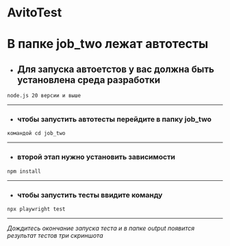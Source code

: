 # AvitoTest
# В папке job_two лежат автотесты 

- ## Для запуска автоетстов у вас должна быть установлена среда разработки
```
node.js 20 версии и выше
```
---
- ### чтобы запустить автотесты перейдите в папку job_two
```
командой cd job_two
```
---
- ### второй этап нужно установить зависимости 
```
npm install
```
---
- ### чтобы запустить тесты ввидите команду 
```
npx playwright test
```
---
_Дождитесь окончание запуска теста и в папке output появится результат тестов 
три скриншота_
